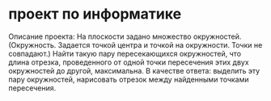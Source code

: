 # проект по информатике
Описание проекта:
На плоскости задано множество окружностей. (Окружность. Задается точкой центра и точкой на окружности. Точки не совпадают.) Найти такую пару пересекающихся
окружностей, что длина отрезка, проведенного от одной точки пересечения этих двух
окружностей до другой, максимальна.
В качестве ответа:
выделить эту пару окружностей,
нарисовать отрезок между найденными точками пересечения.
